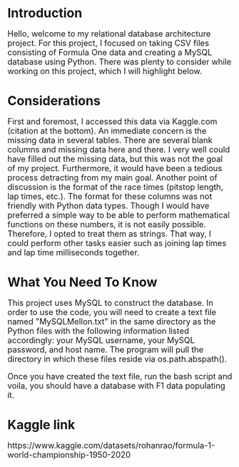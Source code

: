 <h1>Introduction</h1>

<p style="font-size: 18px">Hello, welcome to my relational database architecture project. For this project, I focused on taking CSV files consisting of Formula One data and creating a MySQL database using Python. There was plenty to consider while working on this project, which I will highlight below.</p>

<h1>Considerations</h1>

<p style="font-size: 18px">First and foremost, I accessed this data via Kaggle.com (citation at the bottom). An immediate concern is the missing data in several tables. There are several blank columns and missing data here and there. I very well could have filled out the missing data, but this was not the goal of my project. Furthermore, it would have been a tedious process detracting from my main goal. Another point of discussion is the format of the race times (pitstop length, lap times, etc.). The format for these columns was not friendly with Python data types. Though I would have preferred a simple way to be able to perform mathematical functions on these numbers, it is not easily possible. Therefore, I opted to treat them as strings. That way, I could perform other tasks easier such as joining lap times and lap time milliseconds together.</p>

<h1>What You Need To Know</h1>

<p style="font-size: 18px">This project uses MySQL to construct the database. In order to use the code, you will need to create a text file named "MySQLMellon.txt" in the same directory as the Python files with the following information listed accordingly: your MySQL username, your MySQL password, and host name. The program will pull the directory in which these files reside via os.path.abspath().</p>

<p style="font-size: 18px">Once you have created the text file, run the bash script and voila, you should have a database with F1 data populating it.</p>

<h1>Kaggle link</h1>
<p style="font-size: 18px">https://www.kaggle.com/datasets/rohanrao/formula-1-world-championship-1950-2020</p>
